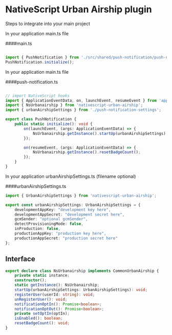 # NativeScript Urban Airship plugin

Steps to integrate into your main project

In your application main.ts file

####main.ts

``` typescript

import { PushNotification } from './src/shared/push-notification/push-notification';
PushNotification.initialize();

```

In your application main.ts file

####push-notification.ts

``` typescript

// import NativeScript hooks
import { ApplicationEventData, on, launchEvent, resumeEvent } from 'application';
import { NsUrbanairship } from 'nativescript-urban-airship';
import { urbanAirshipSettings } from './push-notification-settings';

export class PushNotification {
    public static initialize(): void {
        on(launchEvent, (args: ApplicationEventData) => {
            NsUrbanairship.getInstance().startUp(urbanAirshipSettings);
        });

        on(resumeEvent, (args: ApplicationEventData) => {
            NsUrbanairship.getInstance().resetBadgeCount();
        });
    }
}
```

In your application urbanAirshipSettings.ts (filename optional)

####urbanAirshipSettings.ts

``` typescript
import { UrbanAirshipSettings } from 'nativescript-urban-airship';

export const urbanAirshipSettings: UrbanAirshipSettings = {
    developmentAppKey: "development key here",
    developmentAppSecret: "development secret here",
    gcmSender: "optional gcmSender",
    detectProvisioningMode: false,
    inProduction: false,
    productionAppKey: "production key here",
    productionAppSecret: "production secret here"
};
```

## Interface

``` typescript
export declare class NsUrbanairship implements CommonUrbanAirship {
    private static instance;
    constructor();
    static getInstance(): NsUrbanairship;
    startUp(urbanAirshipSettings: UrbanAirshipSettings): void;
    registerUser(userId: string): void;
    unRegisterUser(): void;
    notificationOptIn(): Promise<boolean>;
    notificationOptOut(): Promise<boolean>;
    private setOptIn(optIn);
    isEnabled(): boolean;
    resetBadgeCount(): void;
}
```